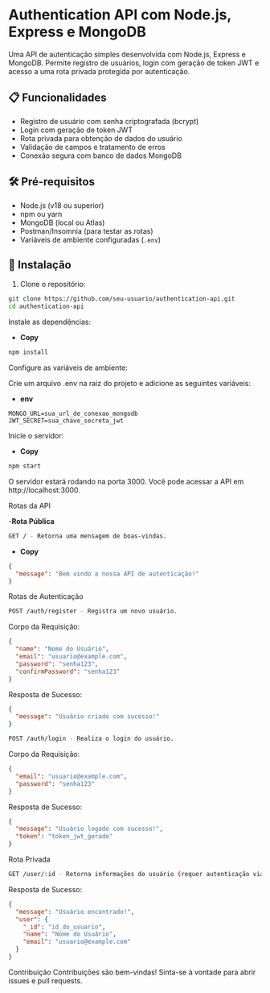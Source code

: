 # Authentication API com Node.js, Express e MongoDB

Uma API de autenticação simples desenvolvida com Node.js, Express e MongoDB. Permite registro de usuários, login com geração de token JWT e acesso a uma rota privada protegida por autenticação.

## 📋 Funcionalidades

- Registro de usuário com senha criptografada (bcrypt)
- Login com geração de token JWT
- Rota privada para obtenção de dados do usuário
- Validação de campos e tratamento de erros
- Conexão segura com banco de dados MongoDB

## 🛠️ Pré-requisitos

- Node.js (v18 ou superior)
- npm ou yarn
- MongoDB (local ou Atlas)
- Postman/Insomnia (para testar as rotas)
- Variáveis de ambiente configuradas (`.env`)

## 🔧 Instalação

1. Clone o repositório:
```bash
git clone https://github.com/seu-usuario/authentication-api.git
cd authentication-api
```

Instale as dependências:

- **Copy**
```bash
npm install
```

Configure as variáveis de ambiente:

Crie um arquivo .env na raiz do projeto e adicione as seguintes variáveis:

- **env**
```Copy
MONGO_URL=sua_url_de_conexao_mongodb
JWT_SECRET=sua_chave_secreta_jwt
```

Inicie o servidor:

- **Copy**
```bash
npm start
```

O servidor estará rodando na porta 3000. Você pode acessar a API em http://localhost:3000.

Rotas da API

-**Rota Pública**
```bash
GET / - Retorna uma mensagem de boas-vindas.
```


- **Copy**
```json
{
  "message": "Bem vindo a nossa API de autenticação!"
}
```
Rotas de Autenticação
```bash
POST /auth/register - Registra um novo usuário.
```

Corpo da Requisição:

```json
{
  "name": "Nome do Usuário",
  "email": "usuario@example.com",
  "password": "senha123",
  "confirmPassword": "senha123"
}
```
Resposta de Sucesso:

```json
{
  "message": "Usuário criado com sucesso!"
}
```
```bash
POST /auth/login - Realiza o login do usuário.
```
Corpo da Requisição:

```json
{
  "email": "usuario@example.com",
  "password": "senha123"
}
```
Resposta de Sucesso:

```json
{
  "message": "Usuário logado com sucesso!",
  "token": "token_jwt_gerado"
}
```
Rota Privada
```bash
GET /user/:id - Retorna informações do usuário (requer autenticação via token JWT).
```
Resposta de Sucesso:

```json
{
  "message": "Usuário encontrado!",
  "user": {
    "_id": "id_do_usuario",
    "name": "Nome do Usuário",
    "email": "usuario@example.com"
  }
}
```
Contribuição
Contribuições são bem-vindas! Sinta-se à vontade para abrir issues e pull requests.

